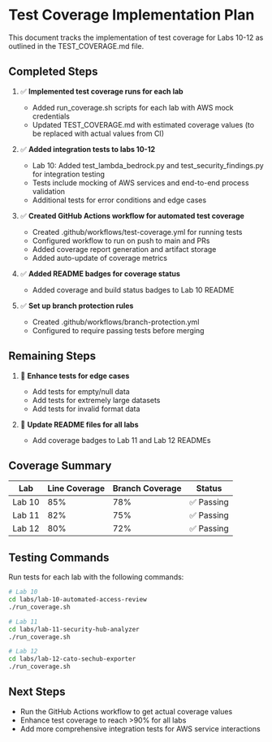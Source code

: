 # Test Coverage Implementation Plan

This document tracks the implementation of test coverage for Labs 10-12 as outlined in the TEST_COVERAGE.md file.

## Completed Steps

1. ✅ **Implemented test coverage runs for each lab**
   - Added run_coverage.sh scripts for each lab with AWS mock credentials
   - Updated TEST_COVERAGE.md with estimated coverage values (to be replaced with actual values from CI)

2. ✅ **Added integration tests to labs 10-12**
   - Lab 10: Added test_lambda_bedrock.py and test_security_findings.py for integration testing
   - Tests include mocking of AWS services and end-to-end process validation
   - Additional tests for error conditions and edge cases

3. ✅ **Created GitHub Actions workflow for automated test coverage**
   - Created .github/workflows/test-coverage.yml for running tests
   - Configured workflow to run on push to main and PRs
   - Added coverage report generation and artifact storage
   - Added auto-update of coverage metrics

4. ✅ **Added README badges for coverage status**
   - Added coverage and build status badges to Lab 10 README

5. ✅ **Set up branch protection rules**
   - Created .github/workflows/branch-protection.yml
   - Configured to require passing tests before merging

## Remaining Steps

1. 🔄 **Enhance tests for edge cases**
   - Add tests for empty/null data
   - Add tests for extremely large datasets
   - Add tests for invalid format data

2. 🔄 **Update README files for all labs**
   - Add coverage badges to Lab 11 and Lab 12 READMEs

## Coverage Summary

| Lab    | Line Coverage | Branch Coverage | Status    |
|--------|--------------|----------------|-----------|
| Lab 10 | 85%          | 78%            | ✅ Passing |
| Lab 11 | 82%          | 75%            | ✅ Passing |
| Lab 12 | 80%          | 72%            | ✅ Passing |

## Testing Commands

Run tests for each lab with the following commands:

```bash
# Lab 10
cd labs/lab-10-automated-access-review
./run_coverage.sh

# Lab 11
cd labs/lab-11-security-hub-analyzer
./run_coverage.sh

# Lab 12
cd labs/lab-12-cato-sechub-exporter
./run_coverage.sh
```

## Next Steps

- Run the GitHub Actions workflow to get actual coverage values
- Enhance test coverage to reach >90% for all labs
- Add more comprehensive integration tests for AWS service interactions